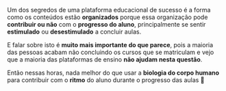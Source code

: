 Um dos segredos de uma plataforma educacional de sucesso é a forma como os conteúdos estão **organizados** porque essa organização pode **contribuir ou não** com o **progresso do aluno**, principalmente se sentir **estimulado** ou **desestimulado** a concluir aulas.

E falar sobre isto é **muito mais importante do que parece**, pois a maioria das pessoas acabam não concluindo os cursos que se matriculam e vejo que a maioria das plataformas de ensino **não ajudam nesta questão**.

Então nessas horas, nada melhor do que usar a **biologia do corpo humano** para contribuir com o **ritmo** do aluno durante o progresso das aulas 🤝